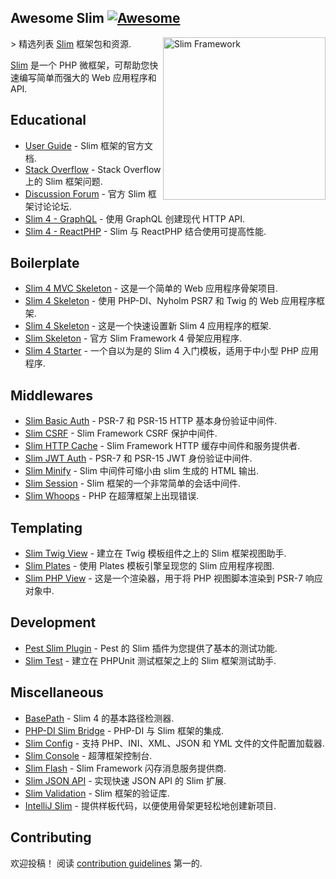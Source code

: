 <div class="github-widget" data-repo="nekofar/awesome-slim"></div>

## Awesome Slim [![Awesome](https://awesome.re/badge.svg)](https://awesome.re)

<!--lint ignore double-link-->
[<img src="https://raw.githubusercontent.com/nekofar/awesome-slim/master/assets/slim-logo.png" align="right" width="260" alt="Slim Framework">](https://www.slimframework.com)

<!--lint ignore double-link-->
&gt; 精选列表 [Slim](https://www.slimframework.com) 框架包和资源.

<!--lint ignore double-link-->
[Slim](https://www.slimframework.com) 是一个 PHP 微框架，可帮助您快速编写简单而强大的 Web 应用程序和 API.



## Educational

- [User Guide](https://www.slimframework.com/docs/v4/) - Slim 框架的官方文档.
- [Stack Overflow](https://stackoverflow.com/questions/tagged/slim) - Stack Overflow 上的 Slim 框架问题.
- [Discussion Forum](https://discourse.slimframework.com) - 官方 Slim 框架讨论论坛.
- [Slim 4 - GraphQL](https://odan.github.io/2021/08/12/slim-graphql.html) - 使用 GraphQL 创建现代 HTTP API.
- [Slim 4 - ReactPHP](https://odan.github.io/2021/08/14/slim-reactphp.html) - Slim 与 ReactPHP 结合使用可提高性能.

## Boilerplate

- [Slim 4 MVC Skeleton](https://github.com/semhoun/slim-skeleton-mvc) - 这是一个简单的 Web 应用程序骨架项目.
- [Slim 4 Skeleton](https://github.com/adriansuter/Slim4-Skeleton) - 使用 PHP-DI、Nyholm PSR7 和 Twig 的 Web 应用程序框架.
- [Slim 4 Skeleton](https://github.com/odan/slim4-skeleton) - 这是一个快速设置新 Slim 4 应用程序的框架.
- [Slim Skeleton](https://github.com/slimphp/Slim-Skeleton) - 官方 Slim Framework 4 骨架应用程序.
- [Slim 4 Starter](https://github.com/nbayramberdiyev/slim-4-starter) - 一个自以为是的 Slim 4 入门模板，适用于中小型 PHP 应用程序.

## Middlewares

- [Slim Basic Auth](https://github.com/tuupola/slim-basic-auth) - PSR-7 和 PSR-15 HTTP 基本身份验证中间件.
- [Slim CSRF](https://github.com/slimphp/Slim-Csrf) - Slim Framework CSRF 保护中间件.
- [Slim HTTP Cache](https://github.com/slimphp/Slim-HttpCache) - Slim Framework HTTP 缓存中间件和服务提供者.
- [Slim JWT Auth](https://github.com/tuupola/slim-jwt-auth) - PSR-7 和 PSR-15 JWT 身份验证中间件.
- [Slim Minify](https://github.com/christianklisch/slim-minify) - Slim 中间件可缩小由 slim 生成的 HTML 输出.
- [Slim Session](https://github.com/bryanjhv/slim-session) - Slim 框架的一个非常简单的会话中间件.
- [Slim Whoops](https://github.com/zeuxisoo/php-slim-whoops) - PHP 在超薄框架上出现错误.

## Templating

- [Slim Twig View](https://github.com/slimphp/Twig-View) - 建立在 Twig 模板组件之上的 Slim 框架视图助手.
- [Slim Plates](https://github.com/projek-xyz/slim-plates) - 使用 Plates 模板引擎呈现您的 Slim 应用程序视图.
- [Slim PHP View](https://github.com/slimphp/PHP-View) - 这是一个渲染器，用于将 PHP 视图脚本渲染到 PSR-7 响应对象中.

## Development

- [Pest Slim Plugin](https://github.com/nekofar/pest-plugin-slim) - Pest 的 Slim 插件为您提供了基本的测试功能.
- [Slim Test](https://github.com/nekofar/slim-test) - 建立在 PHPUnit 测试框架之上的 Slim 框架测试助手.

## Miscellaneous

- [BasePath](https://github.com/selective-php/basepath) - Slim 4 的基本路径检测器.
- [PHP-DI Slim Bridge](https://github.com/PHP-DI/Slim-Bridge) - PHP-DI 与 Slim 框架的集成.
- [Slim Config](https://github.com/DavidePastore/Slim-Config) - 支持 PHP、INI、XML、JSON 和 YML 文件的文件配置加载器.
- [Slim Console](https://github.com/slimphp/Slim-Console) - 超薄框架控制台.
- [Slim Flash](https://github.com/slimphp/Slim-Flash) - Slim Framework 闪存消息服务提供商.
- [Slim JSON API](https://github.com/entomb/slim-json-api) - 实现快速 JSON API 的 Slim 扩展.
- [Slim Validation](https://github.com/DavidePastore/Slim-Validation) - Slim 框架的验证库.
- [IntelliJ Slim](https://plugins.jetbrains.com/plugin/18751-slim) - 提供样板代码，以便使用骨架更轻松地创建新项目.

## Contributing

欢迎投稿！ 阅读 [contribution guidelines](https://github.com/nekofar/awesome-slim/blob/master/CONTRIBUTING.md) 第一的.
